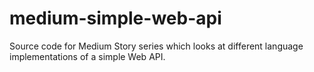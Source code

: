 # medium-simple-web-api
Source code for Medium Story series which looks at different language implementations of a simple Web API.
